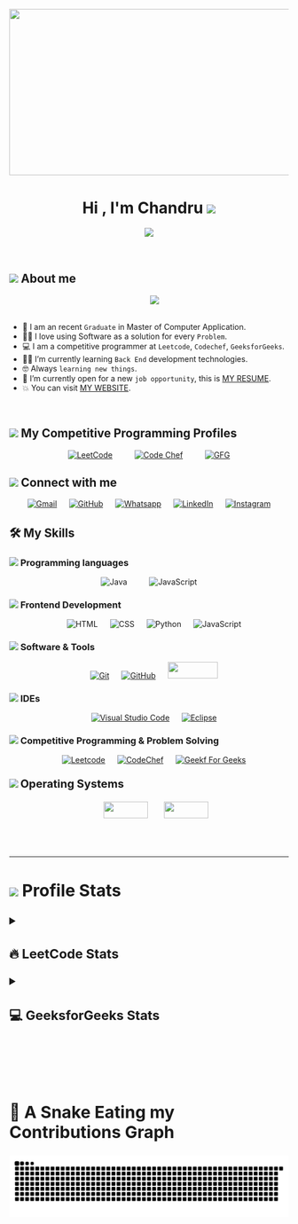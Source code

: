 <p align="center">
  <a href="https://github.com/DenverCoder1/readme-typing-svg">
	<img src="https://blogger.googleusercontent.com/img/b/R29vZ2xl/AVvXsEj5BqjjGy1sWifHE0eRXsdOu2kFiTzEN9w6_0JyV1JDm5D-jObSHGCPcKilDeF3XpKghhktT9fxl_Fk8hp6JHmITzlNdeA1eANqvppKzH_Hig_AAYHkfs-JDcggUjA-CjISZXz29Lsw0GDoDfDhAydk4mafMXTYRuehUtrcDEvdj-o9yFf-C4_kpS7akbV0/w854-h285/Banner.png" width = 800px height = 300px></a>
</p>
<h1 align="center">Hi , I'm Chandru <img src="https://media.giphy.com/media/hvRJCLFzcasrR4ia7z/giphy.gif" width="35"></h1>
<p align="center">
  <a href="https://github.com/DenverCoder1/readme-typing-svg"><img src="https://readme-typing-svg.herokuapp.com?font=Time+New+Roman&color=%23C8BE25&size=25&center=true&vCenter=true&width=600&height=100&lines=Software+Developer+;Computer+Science+Student;Web+Developer;Competitive+Programmer;Always+learning+new+things"></a>
</p>


<br>



	
## <picture><img src = "https://github.com/7oSkaaa/7oSkaaa/blob/main/Images/about_me.gif?raw=true" width = 50px></picture> About me

<picture> <img align="right" src="https://github.com/7oSkaaa/7oSkaaa/blob/main/Images/Right_Side.gif?raw=true" width = 250px></picture>

<br><br>

- :school: I am an recent `Graduate` in Master of Computer Application.
- :technologist: I love using Software as a solution for every `Problem`.
- :computer: I am a competitive programmer at `Leetcode`, `Codechef`, `GeeksforGeeks`.
- :student: I’m currently learning `Back End` development technologies.
- :nerd_face: Always `learning new things`.
- :thinking: I’m currently open for a new `job opportunity`, this is [MY RESUME](http://lnkiy.in/Ahmed_Hossam_Resume).
- :boom: You can visit [MY WEBSITE](https://cutt.ly/Ahmed_Hossam_Website).
<br>


## <picture> <img src="https://github.com/7oSkaaa/7oSkaaa/blob/main/Images/competitive_programming_profile.png?raw=true" width=40> </picture> My Competitive Programming Profiles

<p align="center">
	<a href="https://leetcode.com/7oSkaa/"><img src="https://img.icons8.com/external-tal-revivo-shadow-tal-revivo/50/000000/external-level-up-your-coding-skills-and-quickly-land-a-job-logo-shadow-tal-revivo.png" alt="LeetCode" width = 60px height = 60px /></a>	
	  &emsp; 
	 &emsp; 
	<a href="https://www.codechef.com/users/ahmed_7oskaa"><img src="https://img.icons8.com/color/50/000000/codechef.png" alt="Code Chef" width = 60px height = 60px /></a>
	  &emsp; 
	 &emsp; 
	<a href="https://icpc.global/ICPCID/IW0X0CTD0ZV9"><img src="https://geeksforgeeks.zohorecruit.in/recruit/viewCareerImage.do?page_id=61093000000211152&type=logo&file_name=GG_Logo.png" alt="GFG" width = 60px /></a>     
	
</p>

## <picture> <img src="https://github.com/7oSkaaa/7oSkaaa/blob/main/Images/Connect-with-me.gif?raw=true" width="100px"> </picture> Connect with me
<p align="center">
	<a href="mailto:mailtochan10@gmail.com"><img img src="https://img.shields.io/badge/gmail-%23EA4335.svg?style=plastic&logo=gmail&logoColor=white" alt="Gmail" width = 90px height = 30px /></a>
	  &emsp; 
	<a href="https://github.com/Technochan"><img src="https://img.shields.io/badge/github-%23181717.svg?style=plastic&logo=github&logoColor=white" alt="GitHub"   width = 90px height = 30px/></a>
	  &emsp; 
	<a href="https://wa.me/9047128117"><img src="https://img.shields.io/badge/whatsapp-%2325D366.svg?style=plastic&logo=whatsapp&logoColor=white" alt="Whatsapp"  width = 100px height = 30px/></a>
	  &emsp; 
	<a href="https://www.linkedin.com/in/chandru-s-5a60a4275"><img src="https://img.shields.io/badge/linkedin-%230A66C2.svg?style=plastic&logo=linkedin&logoColor=white" alt="LinkedIn"  width = 100px height = 30px/></a>
	  &emsp; 
	<a href="https://www.instagram.com/ahmed_7oskaa/"><img src="https://img.shields.io/badge/instagram-%23E4405F.svg?style=plastic&logo=instagram&logoColor=white" alt="Instagram"  width = 100px height = 30px/></a>
</p>



## 🛠️ My Skills

### <picture> <img src = "https://github.com/7oSkaaa/7oSkaaa/blob/main/Images/Programming_Languages.gif?raw=true" width = 50px>  </picture> Programming languages

<p align="center"> 
    <img alt="Java" src="https://img.shields.io/badge/Java%20-%23E34F26.svg?style=plastic&logo=java&logoColor=white" height = 30px width = 70px>
  &emsp;
	&emsp;
	<img alt="JavaScript" src="https://img.shields.io/badge/JavaScript%20-%23F7DF1E.svg?style=plastic&logo=javascript&logoColor=white" height = 30px width = 120px>

</p>

### <picture> <img src = "https://github.com/7oSkaaa/7oSkaaa/blob/main/Images/Front_End.gif?raw=true" width = 50px>  </picture> Frontend Development
<p align="center"> 
  &emsp; 
   <img alt="HTML" src="https://img.shields.io/badge/HTML5%20-%23E34F26.svg?style=plastic&logo=html5&logoColor=white" height = 30px width = 90px>
  &emsp; 
    <img alt="CSS" src="https://img.shields.io/badge/CSS%20-%231572B6.svg?style=plastic&logo=css3&logoColor=white" height = 30px width = 80px>
  &emsp;
    <img alt="Python" src="https://img.shields.io/badge/react-%2361DAFB.svg?style=plastic&logo=React&logoColor=white" height = 30px width = 90px>
  &emsp;
     <img alt="JavaScript" src="https://img.shields.io/badge/JavaScript%20-%23F7DF1E.svg?style=plastic&logo=javascript&logoColor=white" height = 30px width = 120px>
 
</p>

 ### <picture> <img src = "https://github.com/7oSkaaa/7oSkaaa/blob/main/Images/Software_Tools.gif?raw=true" width = 50px>  </picture> Software & Tools
 
<p align="center">
  &emsp;
    <a href="#"><img alt="Git" src="https://img.shields.io/badge/Git%20-%23F05033.svg?style=plastic&logo=git&logoColor=white" height = 30px width = 70px></a>
  &emsp;
    <a href="#"><img alt="GitHub" src="https://img.shields.io/badge/github-%23181717.svg?style=plastic&logo=github&logoColor=white" height = 30px width = 100px></a>
  &emsp;
    <a href="#"><img src="https://img.shields.io/badge/mysql-%234479A1.svg?&style=plastic&logo=mysql&logoColor=white" height = 30px width = 90px/></a>
</p>

 ### <picture> <img src = "https://github.com/7oSkaaa/7oSkaaa/blob/main/Images/IDEs.gif?raw=true" width = 50px>  </picture> IDEs
 
<p align="center">
  &emsp;
    <a href="#"><img alt="Visual Studio Code" src="https://img.shields.io/badge/Visual%20Studio%20Code-0078d7.svg?style=plastic&logo=visual-studio-code&logoColor=white" height = 30px width = 130px></a>
  &emsp;
    <a href="#"><img alt="Eclipse" src="https://img.shields.io/badge/eclipse%20ide-%232C2255.svg?&style=plastic&logo=eclipse%20ide&logoColor=white" height = 30px width = 100px/></a>
</p>

 ### <picture> <img src = "https://github.com/7oSkaaa/7oSkaaa/blob/main/Images/CP_PS.gif?raw=true" width = 50px>  </picture> Competitive Programming & Problem Solving
 
<p align="center">
  &emsp;
    <a href="#"><img alt = "Leetcode" src="https://img.shields.io/badge/leetcode%20-%23FFA116.svg?style=plastic&logo=leetcode&logoColor=black" height = 30px width = 100px/></a>
  &emsp;
    <a href="#"><img alt = "CodeChef" src="https://img.shields.io/badge/codechef-%235B4638.svg?style=plastic&logo=codechef&logoColor=white"height = 30px width = 100px /></a>
  &emsp;
    <a href="#"><img alt="Geekf For Geeks" src="https://img.shields.io/badge/geeksforgeeks-%230F9D58.svg?style=plastic&logo=geeksforgeeks&logoColor=white" height = 30px width = 100px></a>

    
</p>

 ### <picture> <img src = "https://github.com/7oSkaaa/7oSkaaa/blob/main/Images/OS.gif?raw=true" width = 50px>  </picture> <b style="font-size:20px" >Operating Systems<b/>
 
<p align="center">
  &emsp;
    <a href="#"><img src="https://img.shields.io/badge/Windows-0078D6?style=plastic&logo=windows&logoColor=white" height = 30px width = 80px></a>
  &emsp;
    <a href="#"><img src="https://img.shields.io/badge/Linux-FCC624?style=plastic&logo=linux&logoColor=black" height = 30px width = 80px></a>
</p>

<br> 

---

## <picture> <img src = "https://github.com/7oSkaaa/7oSkaaa/blob/main/Images/Statistics.gif?raw=true" width = 50px>  </picture> Profile Stats

<details><summary><h3> 🔥 LeetCode Stats</h3></summary>

----	

<p align="center"><img src="https://blogger.googleusercontent.com/img/b/R29vZ2xl/AVvXsEgW2WpzDM7afgeRWzlhJQSvmZdpmhW57wtGK0LmEigDcgH6ND0MJQtrAaXan7R087wVH4ov9W6Z-kKAm48QD69kdAuMXl2X-ieZF-Bkp6rmCT6uJl7upb2JBsRNSTEbF5yJVxMNCxeP_rIHnnHZllU9GOcPxR8WuOv5lTLhImHLIAE_lcN8EK3GTuLW_gu9/s16000/leetcode.png" alt="leeocode" /></p>

</details>
  
<details><summary><h3>💻 GeeksforGeeks Stats</h3></summary>

----
	
<p align="center"><img src="https://blogger.googleusercontent.com/img/b/R29vZ2xl/AVvXsEhztTMTyVDuTnFZ-avCkUzlEgAkpfPFu4xOkXp8spq8bMnvO8Yps0aE8Wcrl-TnL7nMaWNd6S-2kNI2nrUJ56URMTE5_QHtztwCltc19wHTXjUkthhNrMUVvC8t4DR6MzVb3axxYnisN6mi4HIxTmx04KDwcXis4DeSbF-8kIXvrvnMiyr-eP8QZoZ7eSRR/s16000/GFG.png" alt="GeeksforGeeks" /></p>
<br/>
</details>


</br></br>
	
## 🐍 A Snake Eating my Contributions Graph
	
<p align = "center">
	<img src = "https://github.com/7oSkaaa/7oSkaaa/blob/output/github-contribution-grid-snake.svg?" alt = "Snake Game"/>
</p>
